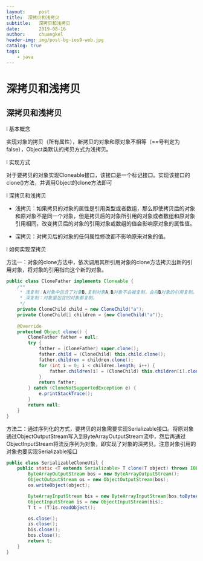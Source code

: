 ```yaml
---
layout:     post
title:	深拷贝和浅拷贝
subtitle: 	深拷贝和浅拷贝
date:       2019-08-16
author:     chuangkel
header-img: img/post-bg-ios9-web.jpg
catalog: true
tags:
    - java
---
```


# 深拷贝和浅拷贝



## 深拷贝和浅拷贝

l  基本概念

实现对象的拷贝（所有属性），新拷贝的对象和原对象不相等（==号判定为false），Object类默认的拷贝方式为浅拷贝。

l  实现方式

对于要拷贝的对象实现Cloneable接口，该接口是一个标记接口。实现该接口的clone()方法，并调用Object的clone方法即可

l  深拷贝和浅拷贝

* 浅拷贝：如果拷贝的对象的属性是引用类型或者数组，那么即使拷贝后的对象和原对象不是同一个对象，但是拷贝后的对象所引用的对象或者数组和原对象引用相同，改变拷贝后的对象的引用对象或数组的值会影响原对象的属性值。

* 深拷贝：对拷贝后的对象的任何属性修改都不影响原来对象的值。

l  如何实现深拷贝

方法一：对象的clone方法中，依次调用其所引用对象的clone方法拷贝出新的引用对象，将对象的引用指向这个新的对象。

```java
public class CloneFather implements Cloneable {
    /**
     * 浅复制：A对象中包含了对象B,复制对象A,B对象不会被复制，会将B对象的引用复制。
     * 深复制：对象里包含的对象都复制。
     */
    private CloneChild child = new CloneChild("a");
    private CloneChild[] children = {new CloneChild("a")};
    
    @Override
    protected Object clone() {
        CloneFather father = null;
        try {
            father = (CloneFather) super.clone();
            father.child = (CloneChild) this.child.clone();
            father.children = children.clone();
            for (int i = 0; i < children.length; i++) {
                father.children[i] = (CloneChild) this.children[i].clone();
            }
            return father;
        } catch (CloneNotSupportedException e) {
            e.printStackTrace();
        }
        return null;
    }
}
```



方法二：通过序列化的方式，要拷贝的对象需要实现Serializable接口。将原对象通过ObjectOutputStream写入到ByteArrayOutputStream流中，然后再通过ObjectInputStream将流反序列为对象，即实现了对象的深拷贝。注意对象引用的对象也要实现Serializable接口

```java
public class SerializableCloneUtil {
    public static <T extends Serializable> T clone(T object) throws IOException, ClassNotFoundException {
        ByteArrayOutputStream bos = new ByteArrayOutputStream();
        ObjectOutputStream os = new ObjectOutputStream(bos);
        os.writeObject(object);

        ByteArrayInputStream bis = new ByteArrayInputStream(bos.toByteArray());
        ObjectInputStream is = new ObjectInputStream(bis);
        T t = (T)is.readObject();

        os.close();
        is.close();
        bis.close();
        bos.close();
        return t;
    }
}
```





